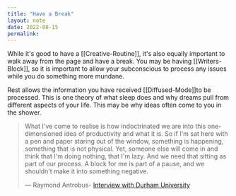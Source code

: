 ```yaml
---
title: "Have a Break"
layout: note
date: 2022-08-15
permalink:
---
```


While it's good to have a [[Creative-Routine]], it's also equally important to walk away from the page and have a break. You may be having [[Writers-Block]], so it is important to allow  your subconscious to process any issues while you do something more mundane.

Rest allows the information you have received [[Diffused-Mode]]to be processed</a>. This is one theory of what sleep does and why dreams pull from different aspects of your life. This may be why ideas often come to you in the shower.

> What I've come to realise is how indoctrinated we are into this one-dimensioned idea of productivity and what it is. So if I'm sat here with a pen and paper staring out of the window, something is happening, something that is not physical. Yet, someone else will come in and think that I'm doing nothing, that I'm lazy. And we need that sitting as part of our process. A block for me is part of a pause, and we shouldn't make it into something negative.
>
> 	— Raymond Antrobus- <a href="https://sites.durham.ac.uk/studentblog/an-interview-with-raymond-antrobus/" >Interview with Durham University</a>
